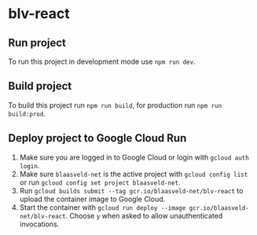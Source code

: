 # blv-react

## Run project

To run this project in development mode use `npm run dev`.

## Build project

To build this project run `npm run build`, for production run `npm run build:prod`.

## Deploy project to Google Cloud Run

1. Make sure you are logged in to Google Cloud or login with `gcloud auth login`.
1. Make sure `blaasveld-net` is the active project with `gcloud config list` or run `gcloud config set project blaasveld-net`.
1. Run `gcloud builds submit --tag gcr.io/blaasveld-net/blv-react` to upload the container image to Google Cloud.
1. Start the container with `gcloud run deploy --image gcr.io/blaasveld-net/blv-react`. Choose `y` when asked to allow unauthenticated invocations.
